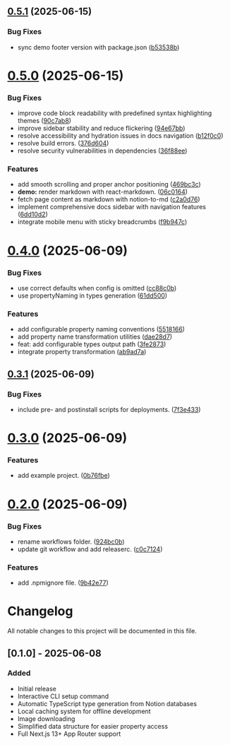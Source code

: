 ## [0.5.1](https://github.com/m6511/notion-nextjs/compare/v0.5.0...v0.5.1) (2025-06-15)


### Bug Fixes

* sync demo footer version with package.json ([b53538b](https://github.com/m6511/notion-nextjs/commit/b53538b834825cc9789c45840c655a870623140f))

# [0.5.0](https://github.com/m6511/notion-nextjs/compare/v0.4.0...v0.5.0) (2025-06-15)


### Bug Fixes

* improve code block readability with predefined syntax highlighting themes ([90c7ab8](https://github.com/m6511/notion-nextjs/commit/90c7ab81712d3ae7235d7465e2405ec9eb4d8b68))
* improve sidebar stability and reduce flickering ([94e67bb](https://github.com/m6511/notion-nextjs/commit/94e67bbbded9082fc96aaf4c5aafbb9ee04eb1a2))
* resolve accessibility and hydration issues in docs navigation ([b12f0c0](https://github.com/m6511/notion-nextjs/commit/b12f0c04293333f200d1521d09f4027a52e00db8))
* resolve build errors. ([376d604](https://github.com/m6511/notion-nextjs/commit/376d604134398e596bfa97c118de4b36a1ae3ffe))
* resolve security vulnerabilities in dependencies ([36f88ee](https://github.com/m6511/notion-nextjs/commit/36f88ee2ba27088b18a0cc574b35d75ec8c121d8))


### Features

* add smooth scrolling and proper anchor positioning ([469bc3c](https://github.com/m6511/notion-nextjs/commit/469bc3cbb6acd375210ff9268dd4a4ea3672d39f))
* **demo:** render markdown with react-markdown. ([06c0164](https://github.com/m6511/notion-nextjs/commit/06c0164c5e9b69e4383df122c8696e1547f42426))
* fetch page content as markdown with notion-to-md ([c2a0d76](https://github.com/m6511/notion-nextjs/commit/c2a0d768a842ee5583517c59546e4a440041eb6f))
* implement comprehensive docs sidebar with navigation features ([6dd10d2](https://github.com/m6511/notion-nextjs/commit/6dd10d2268a43813b469eb9f1d8a6d958eba5ff7))
* integrate mobile menu with sticky breadcrumbs ([f9b947c](https://github.com/m6511/notion-nextjs/commit/f9b947ca7146e79569bfb20f08fc60adf4a07362))

# [0.4.0](https://github.com/m6511/notion-nextjs/compare/v0.3.1...v0.4.0) (2025-06-09)


### Bug Fixes

* use correct defaults when config is omitted ([cc88c0b](https://github.com/m6511/notion-nextjs/commit/cc88c0bd209543ca990a6a10763e4b533cfc8502))
* use propertyNaming in types generation ([61dd500](https://github.com/m6511/notion-nextjs/commit/61dd5005700b71338ba387360f7dbe9c5373a320))


### Features

* add configurable property naming conventions ([5518166](https://github.com/m6511/notion-nextjs/commit/5518166ae8f2d533ee28d55d6991256951af1acd))
* add property name transformation utilities ([dae28d7](https://github.com/m6511/notion-nextjs/commit/dae28d74a637ef491efc9fd7bd95101386a1a309))
* feat: add configurable types output path ([3fe2873](https://github.com/m6511/notion-nextjs/commit/3fe2873b33511b08aa467a1445824898737ab683))
* integrate property transformation ([ab9ad7a](https://github.com/m6511/notion-nextjs/commit/ab9ad7a3a11bc74322d45cac910ba8a944b88e3e))

## [0.3.1](https://github.com/m6511/notion-nextjs/compare/v0.3.0...v0.3.1) (2025-06-09)


### Bug Fixes

* include pre- and postinstall scripts for deployments. ([7f3e433](https://github.com/m6511/notion-nextjs/commit/7f3e4337debb7959129795b6387ea04cf019dce7))

# [0.3.0](https://github.com/m6511/notion-nextjs/compare/v0.2.0...v0.3.0) (2025-06-09)


### Features

* add example project. ([0b76fbe](https://github.com/m6511/notion-nextjs/commit/0b76fbe6f33bca116eb10118fb124eec1ec77e9c))

# [0.2.0](https://github.com/m6511/notion-nextjs/compare/v0.1.0...v0.2.0) (2025-06-09)


### Bug Fixes

* rename workflows folder. ([924bc0b](https://github.com/m6511/notion-nextjs/commit/924bc0bccf9616e299b80d6444161d18ba9cb057))
* update git workflow and add releaserc. ([c0c7124](https://github.com/m6511/notion-nextjs/commit/c0c7124e63bd6bb1b350bc453a604994ac738bf9))


### Features

* add .npmignore file. ([9b42e77](https://github.com/m6511/notion-nextjs/commit/9b42e77b9b00afc1765ec7471311e5cbb8b3c08c))

# Changelog

All notable changes to this project will be documented in this file.

## [0.1.0] - 2025-06-08

### Added

- Initial release
- Interactive CLI setup command
- Automatic TypeScript type generation from Notion databases
- Local caching system for offline development
- Image downloading
- Simplified data structure for easier property access
- Full Next.js 13+ App Router support
